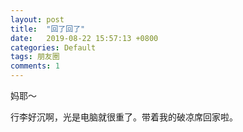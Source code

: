 ```yaml
---
layout: post
title:  "回了回了"
date:   2019-08-22 15:57:13 +0800
categories: Default
tags: 朋友圈
comments: 1
---
```

妈耶～

行李好沉啊，光是电脑就很重了。带着我的破凉席回家啦。